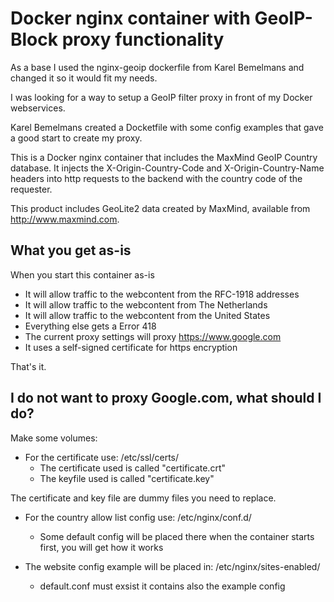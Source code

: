 # Docker nginx container with GeoIP-Block proxy functionality

As a base I used the nginx-geoip dockerfile from Karel Bemelmans and changed it so it would fit my needs.

I was looking for a way to setup a GeoIP filter proxy in front of my Docker webservices. 

Karel Bemelmans created a Docketfile with some config examples that gave a good start to create my proxy.

This is a Docker nginx container that includes the MaxMind GeoIP Country database. It injects the X-Origin-Country-Code and X-Origin-Country-Name headers into http requests to the backend with the country code of the requester.

This product includes GeoLite2 data created by MaxMind, available from http://www.maxmind.com.

## What you get as-is

When you start this container as-is 
- It will allow traffic to the webcontent from the RFC-1918 addresses 
- It will allow traffic to the webcontent from The Netherlands 
- It will allow traffic to the webcontent from the United States
- Everything else gets a Error 418 
- The current proxy settings will proxy https://www.google.com
- It uses a self-signed certificate for https encryption

That's it.

## I do not want to proxy Google.com, what should I do?

Make some volumes:
- For the certificate use: /etc/ssl/certs/
  - The certificate used is called "certificate.crt"
  - The keyfile used is called "certificate.key"

The certificate and key file are dummy files you need to replace.

- For the country allow list config use: /etc/nginx/conf.d/
  - Some default config will be placed there when the container starts first, you will get how it works

- The website config example will be placed in: /etc/nginx/sites-enabled/
  - default.conf must exsist it contains also the example config



